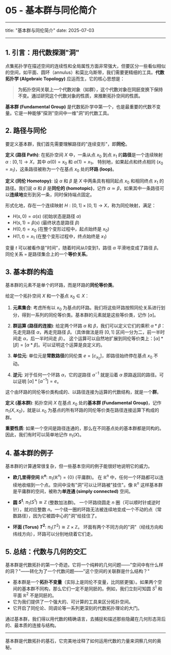 # 05 - 基本群与同伦简介

---

title: "基本群与同伦简介"
date: 2025-07-03

---

## 1. 引言：用代数探测"洞"

点集拓扑学在描述空间的连续性和全局属性方面非常强大，但要区分一些看似相似的空间，如平面、圆环（annulus）和莫比乌斯带，我们需要更精细的工具。**代数拓扑学 (Algebraic Topology)** 应运而生，它的核心思想是：

> **为拓扑空间关联上一个代数对象（如群），这个代数对象在同胚变换下保持不变。通过研究这个代数对象的性质，来推断拓扑空间的性质。**

**基本群 (Fundamental Group)** 是代数拓扑学中第一个，也是最重要的代数不变量。它是一种能够"探测"空间中一维"洞"的代数工具。

## 2. 路径与同伦

要定义基本群，我们首先需要理解路径的"连续变形"，即**同伦**。

**定义 (路径 Path)**:
在拓扑空间 $X$ 中，一条从点 $x_0$ 到点 $x_1$ 的**路径**是一个连续映射 $\alpha: [0, 1] \to X$，其中 $\alpha(0) = x_0$ 和 $\alpha(1) = x_1$。
特别地，如果起点和终点相同 ($x_0 = x_1$)，这条路径被称为一个在基点 $x_0$ 处的**环路 (loop)**。

**定义 (同伦 Homotopy)**:
设 $\alpha$ 和 $\beta$ 是 $X$ 中两条具有相同起点 $x_0$ 和相同终点 $x_1$ 的路径。我们说 $\alpha$ 和 $\beta$ 是**同伦的 (homotopic)**，记作 $\alpha \simeq \beta$，如果其中一条路径可以**连续地**变形到另一条，同时保持端点固定。

形式化地，存在一个连续映射 $H: [0, 1] \times [0, 1] \to X$，称为同伦映射，满足：
-   $H(s, 0) = \alpha(s)$  (初始状态是路径 $\alpha$)
-   $H(s, 1) = \beta(s)$  (最终状态是路径 $\beta$)
-   $H(0, t) = x_0$     (在整个变形过程中，起点始终是 $x_0$)
-   $H(1, t) = x_1$     (在整个变形过程中，终点始终是 $x_1$)

变量 $t$ 可以被看作是"时间"，随着时间从0变到1，路径 $\alpha$ 平滑地变成了路径 $\beta$。
同伦关系 `≃` 是路径集合上的一个**等价关系**。

## 3. 基本群的构造

基本群的元素不是单个的环路，而是环路的**同伦等价类**。

给定一个拓扑空间 $X$ 和一个基点 $x_0 \in X$：

1.  **元素集合**: 考虑所有以 $x_0$ 为基点的环路。我们将这些环路按照同伦关系进行划分，得到一系列的同伦等价类。基本群的元素就是这些等价类，记作 $[\alpha]$。

2.  **群运算 (路径的连接)**:
    给定两个环路 $\alpha$ 和 $\beta$，我们可以定义它们的乘积 $\alpha * \beta$：先走完路径 $\alpha$，再走完路径 $\beta$。（具体做法是将 $[0,1]$ 区间一分为二，前一半时间走 $\alpha$，后一半时间走 $\beta$）。
    这个运算可以自然地扩展到同伦等价类上：$[\alpha] * [\beta] = [\alpha * \beta]$。可以证明这个运算是良定义的。

3.  **单位元**: 单位元是**常数路径**的同伦类 $e = [c_{x_0}]$，即路径始终停在基点 $x_0$ 不动。

4.  **逆元**: 对于任何一个环路 $\alpha$，它的逆路径 $\alpha^{-1}$ 就是沿着 $\alpha$ 原路返回的路径。可以证明 $[\alpha] * [\alpha^{-1}] = e$。

这个由环路的同伦等价类构成的、以路径连接为运算的代数结构，就是一个**群**。

**定义 (基本群)**:
拓扑空间 $X$ 在基点 $x_0$ 处的**基本群 (Fundamental Group)**，记作 $\pi_1(X, x_0)$，就是以 $x_0$ 为基点的所有环路的同伦等价类在路径连接运算下构成的群。

**重要性质**: 如果一个空间是路径连通的，那么在不同基点处的基本群都是同构的。因此，我们有时可以简单地记作 $\pi_1(X)$。

## 4. 基本群的例子

基本群的计算通常很复杂，但一些基本空间的例子能很好地说明它的威力。

-   **欧几里得空间 $\mathbb{R}^n$**:
    $\pi_1(\mathbb{R}^n) = \{0\}$ (平庸群)。
    在 $\mathbb{R}^n$ 中，任何一个环路都可以连续地收缩到一个点。空间中没有"洞"可以让环路被"挂住"。像 $\mathbb{R}^n$ 这样基本群是平庸群的空间，被称为**单连通 (simply connected)** 空间。

-   **圆 $S^1$**:
    $\pi_1(S^1) \cong \mathbb{Z}$ (整数加法群)。
    一个环路绕圆走 $n$ 圈（可以顺时针或逆时针），就对应整数 $n$。一个绕一圈的环路无法被连续地变成一个不动的点（常数路径），因为它被圆中心的"洞"给挂住了。

-   **环面 (Torus) $T^2$**:
    $\pi_1(T^2) \cong \mathbb{Z} \times \mathbb{Z}$。
    环面有两个不同方向的"洞"（经线方向和纬线方向），环路可以分别地绕着它们走。

## 5. 总结：代数与几何的交汇

基本群是代数拓扑的第一个奇迹。它将一个纯粹的几何问题——"空间中有什么样的洞？"——转化为了一个代数问题——"这个空间的关联群是什么结构？"

-   基本群是一个**拓扑不变量**（实际上是同伦不变量，比同胚更强）。如果两个空间的基本群不同构，那么它们一定不是同胚的。例如，我们立刻可知圆 $S^1$ 和平面 $\mathbb{R}^2$ 不是同胚的。
-   它为我们提供了一个强大的、可计算的工具来区分拓扑空间。
-   它开启了同伦论、同调论等一系列更深刻的代数拓扑理论的大门。

通过基本群，我们得以用代数的精确语言，去捕捉和描述那些隐藏在几何形态背后的、最本质的连接与结构。

---
基本群是代数拓扑的基石，它完美地诠释了如何运用代数的力量来洞察几何的奥秘。
